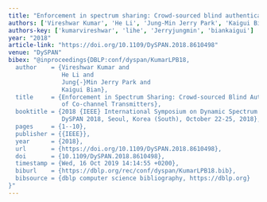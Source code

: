 ```yaml
---
title: "Enforcement in spectrum sharing: Crowd-sourced blind authentication of co-channel transmitters"
authors: ['Vireshwar Kumar', 'He Li', 'Jung-Min Jerry Park', 'Kaigui Bian']
authors-key: ['kumarvireshwar', 'lihe', 'Jerryjungmin', 'biankaigui']
year: "2018"
article-link: "https://doi.org/10.1109/DySPAN.2018.8610498"
venue: "DySPAN"
bibex: "@inproceedings{DBLP:conf/dyspan/KumarLPB18,
  author    = {Vireshwar Kumar and
               He Li and
               Jung{-}Min Jerry Park and
               Kaigui Bian},
  title     = {Enforcement in Spectrum Sharing: Crowd-sourced Blind Authentication
               of Co-channel Transmitters},
  booktitle = {2018 {IEEE} International Symposium on Dynamic Spectrum Access Networks,
               DySPAN 2018, Seoul, Korea (South), October 22-25, 2018},
  pages     = {1--10},
  publisher = {{IEEE}},
  year      = {2018},
  url       = {https://doi.org/10.1109/DySPAN.2018.8610498},
  doi       = {10.1109/DySPAN.2018.8610498},
  timestamp = {Wed, 16 Oct 2019 14:14:55 +0200},
  biburl    = {https://dblp.org/rec/conf/dyspan/KumarLPB18.bib},
  bibsource = {dblp computer science bibliography, https://dblp.org}
}"
---
```

